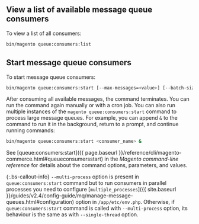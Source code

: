 ## View a list of available message queue consumers

To view a list of all consumers:

```bash
bin/magento queue:consumers:list
```

## Start message queue consumers

To start message queue consumers:

```bash
bin/magento queue:consumers:start [--max-messages=<value>] [--batch-size=<value>] [--single-thread] [--area-code=<value>] [--multi-process=<value>] <consumer_name>
```

After consuming all available messages, the command terminates. You can run the command again manually or with a cron job. You can also run multiple instances of the `magento queue:consumers:start` command to process large message queues. For example, you can append `&` to the command to run it in the background, return to a prompt, and continue running commands:

```bash
bin/magento queue:consumers:start <consumer_name> &
```

See [queue:consumers:start]({{ page.baseurl }}/reference/cli/magento-commerce.html#queueconsumersstart) in the _Magento command-line reference_ for details about the command options, parameters, and values.

{:.bs-callout-info}
`--multi-process` option is present in `queue:consumers:start` command but to run consumers in parallel processes you need to configure [`multiple_processes`]({{ site.baseurl }}/guides/v2.4/config-guide/mq/manage-message-queues.html#configuration) option in `/app/etc/env.php`. Otherwise, if `queue:consumers:start` command is called with `--multi-process` option, its behaviour is the same as with `--single-thread` option.
